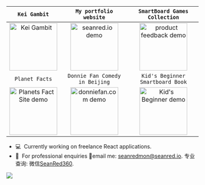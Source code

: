 | `Kei Gambit` | `My portfolio website` | `SmartBoard Games Collection` | 
|:-:|:-:|:-:|
| <div><a href="https://keigambit.com"><img height="125" alt="Kei Gambit" src="https://user-images.githubusercontent.com/41050673/213923634-a115c2e2-57db-47f9-ab0f-ffb296683753.gif"/></a></div> | <div><a href="https://seanred.io"><img height="125" alt="seanred.io demo" src="https://user-images.githubusercontent.com/41050673/213923811-e5951b95-3e2e-45aa-93d2-6fd4959781eb.png"/></a></div> | <div><a href="https://seanred.itch.io/esl-games-collection"><img height="125" alt="product feedback demo" src="https://github.com/seanred360/sean-red-portfolio/blob/main/public/images/portfolio/esl-games-collection/preview-mario-box-roulette2.png?raw=true"/></a></div> |  
|`Planet Facts` | `Donnie Fan Comedy in Beijing` | `Kid's Beginner Smartboard Book` |
|<div><a href="https://planets-fact-site-mu.vercel.app/"><img height="125" alt="Planets Fact Site demo" src="https://seanred.io/images/portfolio/planets-fact-site/planets-fact-site-preview.gif"/></a></div> | <div><a href="https://donniefan.com"><img height="125" alt="donniefan.com demo" src="https://user-images.githubusercontent.com/41050673/213923428-487a5df7-0daf-493b-b672-e141546c9507.gif"/></a></div> | <div><a href="https://seanred.itch.io/kba"><img height="125" alt="Kid's Beginner demo" src="https://github.com/seanred360/sean-red-portfolio/blob/main/public/images/portfolio/kids-beginner-book/preview-kba-page-turn.png?raw=true"/></a></div> |

- 💻&nbsp; Currently working on freelance React applications.
- 💬&nbsp; For professional enquiries  📧email me: seanredmon@seanred.io. 专业查询: 微信<a href="weixin://dl/chat?SeanRed360">SeanRed360</a>.

![](https://komarev.com/ghpvc/?username=seanred360)

